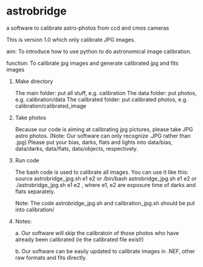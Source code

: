 astrobridge
===========

a software to calibrate astro-photos from ccd and cmos cameras

This is version 1.0 which only calibrate JPG images. 

aim: To introduce how to use python to do astronomical image calibration.

function: To calibrate jpg images and generate calibrated jpg and fits images

1. Make directory

   The main folder: put all stuff, e.g. calibration
   The data folder: put photos, e.g. calibration/data
   The calibrated folder: put calibrated photos, e.g. calibration/calibrated_image

2. Take photos

   Because our code is aiming at calibrating jpg pictures, please take JPG
astro photos. (Note: Our software can only recognize .JPG rather than .jpg)
   Please put your bias, darks, flats and lights into data/bias, data/darks, data/flats,
data/objects, respectively.


3. Run code

   The bash code is used to calibrate all images.
   You can use it like this: 
   source astrobridge_jpg.sh e1 e2
   or
   /bin/bash astrobridge_jpg.sh e1 e2
   or
   ./astrobridge_jpg.sh e1 e2
   , where e1, e2 are exposure time of darks and flats separately. 

   Note: The code astrobridge_jpg.sh and calibration_jpg.sh should be put into calibration/ 


4. Notes: 

   a. Our software will skip the calibratoin of those photos who have already been calibrated (ie the calibrated file exist!)

   b. Our software can be easily updated to calibrate images in .NEF, other raw formats and fits directly.

